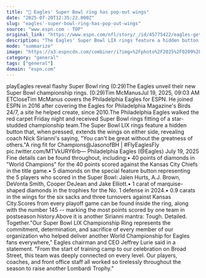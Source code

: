```yaml
---
title: "💎 Eagles' Super Bowl ring has pop-out wings"
date: "2025-07-20T12:35:22.000Z"
slug: "eagles'-super-bowl-ring-has-pop-out-wings"
source: "www.espn.com - TOP"
original_link: "https://www.espn.com/nfl/story/_/id/45775422/eagles-get-super-bowl-lix-rings-sirianni-sayings"
description: "The Eagles' Super Bowl LIX rings feature a hidden button that, when pressed, extends the wings on either side, revealing coach Nick Sirianni's saying, 'You can't be great without the greatness of others.'"
mode: "summarize"
image: "https://a3.espncdn.com/combiner/i?img=%2Fphoto%2F2025%2F0209%2Fnfl_fc3_eagles_cr_16x9.jpg"
category: "general"
tags: ["general"]
domain: "espn.com"
---
```

playEagles reveal flashy Super Bowl ring (0:29)The Eagles unveil their new Super Bowl championship rings. (0:29)Tim McManusJul 19, 2025, 09:03 AM ETCloseTim McManus covers the Philadelphia Eagles for ESPN. He joined ESPN in 2016 after covering the Eagles for Philadelphia Magazine's Birds 24/7, a site he helped create, since 2010.The Philadelphia Eagles walked the red carpet Friday night and received Super Bowl rings fitting of a star-studded championship team.The Super Bowl LIX rings feature a hidden button that, when pressed, extends the wings on either side, revealing coach Nick Sirianni's saying, "You can't be great without the greatness of others."A ring fit for Champions@JasonofBH | #FlyEaglesFly pic.twitter.com/MTVkURY6rb— Philadelphia Eagles (@Eagles) July 19, 2025 Fine details can be found throughout, including:• 40 points of diamonds in "World Champions" for the 40 points scored against the Kansas City Chiefs in the title game.• 5 diamonds on the special feature button representing the 5 players who scored in the Super Bowl: Jalen Hurts, A.J. Brown, DeVonta Smith, Cooper DeJean and Jake Elliott.• 1 carat of marquise-shaped diamonds in the trophies for the No. 1 defense in 2024.• 0.9 carats in the wings for the six sacks and three turnovers against Kansas City.Scores from every playoff game can be found inside the ring, along with the number 145 -- marking the most points scored by one team in postseason history.Above it is another Sirianni mantra: Tough. Detailed. Together."Our Super Bowl LIX Championship Ring represents the commitment, determination, and sacrifice of every member of our organization who helped deliver another World Championship for Eagles fans everywhere," Eagles chairman and CEO Jeffrey Lurie said in a statement. "From the start of training camp to our celebration on Broad Street, this team was deeply connected on every level. Our players, coaches, and front office staff all worked so tirelessly throughout the season to raise another Lombardi Trophy."
